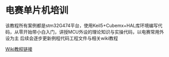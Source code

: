 # 电赛单片机培训
  该教程所有案例都是stm32G474平台，使用Keil5+Cubemx+HAL库环境编写代码，从零开始带小白入门，讲授MCU外设的理论知识与实操代码，以电赛常用外设为主
  后续会逐步更新例程代码工程文件与相关wiki教程

[Wiki教程链接](https://github.com/MisakaLoveEcho/Electric-race-microcontroller-training/wiki/Getting-Started)
